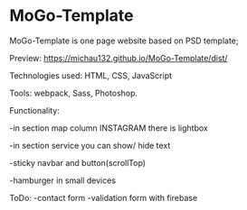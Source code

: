 # MoGo-Template

MoGo-Template is one page website based on PSD template;

Preview: https://michau132.github.io/MoGo-Template/dist/

Technologies used: HTML, CSS, JavaScript

Tools: webpack, Sass, Photoshop.

Functionality:

-in section map column INSTAGRAM there is lightbox

-in section service you can show/ hide text

-sticky navbar and button(scrollTop)

-hamburger in small devices

ToDo:
-contact form
-validation form with firebase
